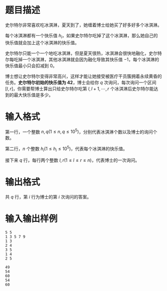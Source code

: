 # 题目描述

史尔特尔非常喜欢吃冰淇淋，夏天到了，她缠着博士给她买了好多好多个冰淇淋。

每个冰淇淋都有一个快乐值 $h_i$，如果史尔特尔吃掉了这个冰淇淋，那么她自己的快乐值就会加上这个冰淇淋的快乐值。

史尔特尔只能一个一个地吃冰淇淋，但是夏天很热，冰淇淋会很快地融化，史尔特尔每吃掉一个冰淇淋，其他冰淇淋就会因为融化导致其快乐值 $-1$，每个冰淇淋的快乐值最小只会扣减到 $0$。

博士想让史尔特尔变得非常高兴，这样才能让她接受被医疗干员簇拥着永续黄昏的任务。**史尔特尔初始的快乐值为 $42$**，博士会给你 $q$ 次询问，每次询问一个区间 $[l,r]$，你需要帮博士算出只给史尔特尔吃第 $l,l+1,\cdots,r$ 个冰淇淋后史尔特尔能达到的最大快乐值是多少。

# 输入格式

第一行，一个整数 $n,q(1 \leq n,q \leq {10}^5)$，分别代表冰淇淋个数以及博士的询问个数。

第二行，$n$ 个整数 $h_i(1 \leq h_i \leq {10}^5)$，代表每个冰淇淋的快乐值。

接下来 $q$ 行，每行两个整数 $l,r(1 \leq l \leq r \leq n)$，代表博士的一次询问。

# 输出格式

共 $q$ 行，第 $i$ 行为博士的第 $i$ 次询问的答案。

# 输入输出样例

```input1
5 5
1 3 5 7 9
1 3
2 4
3 5
1 4
2 5
```

```output1
49
54
60
54
60
```
